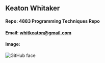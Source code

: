 ## Keaton Whitaker
#### Repo: 4883 Programming Techniques Repo
#### Email: whitkeaton@gmail.com 
#### Image: 
![GitHub face](https://user-images.githubusercontent.com/17257180/187343225-e10f606b-ef79-4e0b-9eba-69316ce49b61.jpg)
